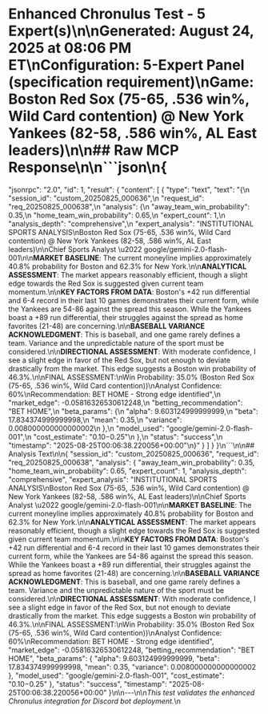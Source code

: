 # Enhanced Chronulus Test - 5 Expert(s)\n\n**Generated**: August 24, 2025 at 08:06 PM ET\n**Configuration**: 5-Expert Panel (specification requirement)\n**Game**: Boston Red Sox (75-65, .536 win%, Wild Card contention) @ New York Yankees (82-58, .586 win%, AL East leaders)\n\n## Raw MCP Response\n\n```json\n{
  "jsonrpc": "2.0",
  "id": 1,
  "result": {
    "content": [
      {
        "type": "text",
        "text": "{\n  \"session_id\": \"custom_20250825_000636\",\n  \"request_id\": \"req_20250825_000638\",\n  \"analysis\": {\n    \"away_team_win_probability\": 0.35,\n    \"home_team_win_probability\": 0.65,\n    \"expert_count\": 1,\n    \"analysis_depth\": \"comprehensive\",\n    \"expert_analysis\": \"INSTITUTIONAL SPORTS ANALYSIS\\nBoston Red Sox (75-65, .536 win%, Wild Card contention) @ New York Yankees (82-58, .586 win%, AL East leaders)\\n\\nChief Sports Analyst \\u2022 google/gemini-2.0-flash-001\\n\\n**MARKET BASELINE**: The current moneyline implies approximately 40.8% probability for Boston and 62.3% for New York.\\n\\n**ANALYTICAL ASSESSMENT**: The market appears reasonably efficient, though a slight edge towards the Red Sox is suggested given current team momentum.\\n\\n**KEY FACTORS FROM DATA**: Boston's +42 run differential and 6-4 record in their last 10 games demonstrates their current form, while the Yankees are 54-86 against the spread this season. While the Yankees boast a +89 run differential, their struggles against the spread as home favorites (21-48) are concerning.\\n\\n**BASEBALL VARIANCE ACKNOWLEDGMENT**: This is baseball, and one game rarely defines a team. Variance and the unpredictable nature of the sport must be considered.\\n\\n**DIRECTIONAL ASSESSMENT**: With moderate confidence, I see a slight edge in favor of the Red Sox, but not enough to deviate drastically from the market. This edge suggests a Boston win probability of 46.3%.\\n\\nFINAL ASSESSMENT:\\nWin Probability: 35.0% (Boston Red Sox (75-65, .536 win%, Wild Card contention))\\nAnalyst Confidence: 60%\\nRecommendation: BET HOME - Strong edge identified\",\n    \"market_edge\": -0.05816326530612248,\n    \"betting_recommendation\": \"BET HOME\",\n    \"beta_params\": {\n      \"alpha\": 9.603124999999999,\n      \"beta\": 17.834374999999998,\n      \"mean\": 0.35,\n      \"variance\": 0.008000000000000002\n    },\n    \"model_used\": \"google/gemini-2.0-flash-001\",\n    \"cost_estimate\": \"$0.10-$0.25\"\n  },\n  \"status\": \"success\",\n  \"timestamp\": \"2025-08-25T00:06:38.220056+00:00\"\n}"
      }
    ]
  }
}\n```\n\n## Analysis Text\n\n{
  "session_id": "custom_20250825_000636",
  "request_id": "req_20250825_000638",
  "analysis": {
    "away_team_win_probability": 0.35,
    "home_team_win_probability": 0.65,
    "expert_count": 1,
    "analysis_depth": "comprehensive",
    "expert_analysis": "INSTITUTIONAL SPORTS ANALYSIS\nBoston Red Sox (75-65, .536 win%, Wild Card contention) @ New York Yankees (82-58, .586 win%, AL East leaders)\n\nChief Sports Analyst \u2022 google/gemini-2.0-flash-001\n\n**MARKET BASELINE**: The current moneyline implies approximately 40.8% probability for Boston and 62.3% for New York.\n\n**ANALYTICAL ASSESSMENT**: The market appears reasonably efficient, though a slight edge towards the Red Sox is suggested given current team momentum.\n\n**KEY FACTORS FROM DATA**: Boston's +42 run differential and 6-4 record in their last 10 games demonstrates their current form, while the Yankees are 54-86 against the spread this season. While the Yankees boast a +89 run differential, their struggles against the spread as home favorites (21-48) are concerning.\n\n**BASEBALL VARIANCE ACKNOWLEDGMENT**: This is baseball, and one game rarely defines a team. Variance and the unpredictable nature of the sport must be considered.\n\n**DIRECTIONAL ASSESSMENT**: With moderate confidence, I see a slight edge in favor of the Red Sox, but not enough to deviate drastically from the market. This edge suggests a Boston win probability of 46.3%.\n\nFINAL ASSESSMENT:\nWin Probability: 35.0% (Boston Red Sox (75-65, .536 win%, Wild Card contention))\nAnalyst Confidence: 60%\nRecommendation: BET HOME - Strong edge identified",
    "market_edge": -0.05816326530612248,
    "betting_recommendation": "BET HOME",
    "beta_params": {
      "alpha": 9.603124999999999,
      "beta": 17.834374999999998,
      "mean": 0.35,
      "variance": 0.008000000000000002
    },
    "model_used": "google/gemini-2.0-flash-001",
    "cost_estimate": "$0.10-$0.25"
  },
  "status": "success",
  "timestamp": "2025-08-25T00:06:38.220056+00:00"
}\n\n---\n\n*This test validates the enhanced Chronulus integration for Discord bot deployment.*\n